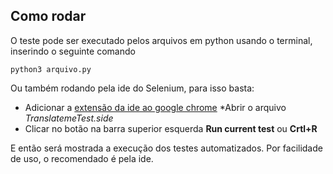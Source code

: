 ## Como rodar
O teste pode ser executado pelos arquivos em python usando o terminal, inserindo o seguinte comando

   <code>python3 arquivo.py</code>

Ou também rodando pela ide do Selenium, para isso basta:
* Adicionar a [extensão da ide ao google chrome](https://chrome.google.com/webstore/detail/selenium-ide/mooikfkahbdckldjjndioackbalphokd)
*Abrir o arquivo *TranslatemeTest.side*
* Clicar no botão na barra superior esquerda **Run current test** ou **Crtl+R**

E então será mostrada a execução dos testes automatizados.
Por facilidade de uso, o recomendado é pela ide.